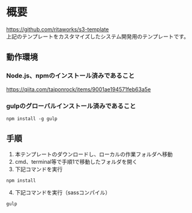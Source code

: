 # 概要
https://github.com/ritaworks/s3-template<br>
上記のテンプレートをカスタマイズしたシステム開発用のテンプレートです。

## 動作環境
### Node.js、npmのインストール済みであること<br>
https://qiita.com/taiponrock/items/9001ae194571feb63a5e<br>

### gulpのグローバルインストール済みであること
```
npm install -g gulp
```

## 手順
1. 本テンプレートのダウンロードし、ローカルの作業フォルダへ移動
2. cmd、terminal等で手順1で移動したフォルダを開く
3. 下記コマンドを実行
```
npm install
```
4. 下記コマンドを実行（sassコンパイル）
```
gulp
```
